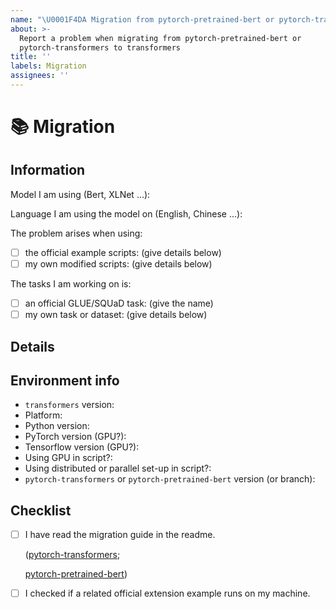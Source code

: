 ```yaml
---
name: "\U0001F4DA Migration from pytorch-pretrained-bert or pytorch-transformers"
about: >-
  Report a problem when migrating from pytorch-pretrained-bert or
  pytorch-transformers to transformers
title: ''
labels: Migration
assignees: ''
---
```


# 📚 Migration

## Information

Model I am using \(Bert, XLNet ...\):

Language I am using the model on \(English, Chinese ...\):

The problem arises when using:

* [ ] the official example scripts: \(give details below\)
* [ ] my own modified scripts: \(give details below\)

The tasks I am working on is:

* [ ] an official GLUE/SQUaD task: \(give the name\)
* [ ] my own task or dataset: \(give details below\)

## Details

## Environment info

* `transformers` version:
* Platform:
* Python version:
* PyTorch version \(GPU?\):
* Tensorflow version \(GPU?\):
* Using GPU in script?:
* Using distributed or parallel set-up in script?:
* `pytorch-transformers` or `pytorch-pretrained-bert` version \(or branch\):

## Checklist

* [ ] I have read the migration guide in the readme.

  \([pytorch-transformers](https://github.com/huggingface/transformers#migrating-from-pytorch-transformers-to-transformers);

  [pytorch-pretrained-bert](https://github.com/huggingface/transformers#migrating-from-pytorch-pretrained-bert-to-transformers)\)

* [ ] I checked if a related official extension example runs on my machine.

